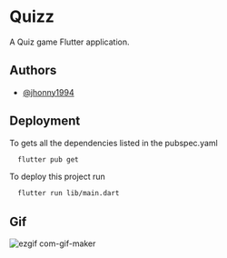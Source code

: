 
# Quizz

A Quiz game Flutter application.


## Authors

- [@jhonny1994](https://www.github.com/jhonny1994)


## Deployment

To gets all the dependencies listed in the pubspec.yaml

```bash
  flutter pub get
```


To deploy this project run

```bash
  flutter run lib/main.dart
```

## Gif

![ezgif com-gif-maker](https://user-images.githubusercontent.com/29334417/189519857-99aa9a6d-e80a-46a0-8384-acd29dfeb661.gif)
